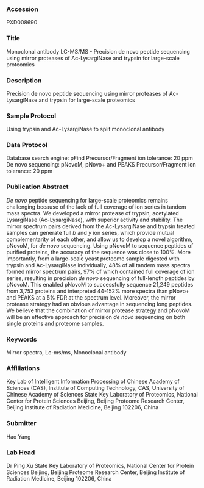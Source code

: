 ### Accession
PXD008690

### Title
Monoclonal antibody LC-MS/MS -  Precision de novo peptide sequencing using mirror proteases of Ac-LysargiNase and trypsin for large-scale proteomics

### Description
Precision de novo peptide sequencing using mirror proteases of Ac-LysargiNase and trypsin for large-scale proteomics

### Sample Protocol
Using trypsin and Ac-LysargiNase to split monoclonal antibody

### Data Protocol
Database search engine: pFind Precursor/Fragment ion tolerance: 20 ppm De novo sequencing: pNovoM, pNovo+ and PEAKS Precursor/Fragment ion tolerance: 20 ppm

### Publication Abstract
<i>De novo</i> peptide sequencing for large-scale proteomics remains challenging because of the lack of full coverage of ion series in tandem mass spectra. We developed a mirror protease of trypsin, acetylated LysargiNase (Ac-LysargiNase), with superior activity and stability. The mirror spectrum pairs derived from the Ac-LysargiNase and trypsin treated samples can generate full <i>b</i> and <i>y</i> ion series, which provide mutual complementarity of each other, and allow us to develop a novel algorithm, pNovoM, for <i>de novo</i> sequencing. Using pNovoM to sequence peptides of purified proteins, the accuracy of the sequence was close to 100%. More importantly, from a large-scale yeast proteome sample digested with trypsin and Ac-LysargiNase individually, 48% of all tandem mass spectra formed mirror spectrum pairs, 97% of which contained full coverage of ion series, resulting in precision <i>de novo</i> sequencing of full-length peptides by pNovoM. This enabled pNovoM to successfully sequence 21,249 peptides from 3,753 proteins and interpreted 44-152% more spectra than pNovo+ and PEAKS at a 5% FDR at the spectrum level. Moreover, the mirror protease strategy had an obvious advantage in sequencing long peptides. We believe that the combination of mirror protease strategy and pNovoM will be an effective approach for precision <i>de novo</i> sequencing on both single proteins and proteome samples.

### Keywords
Mirror spectra, Lc-ms/ms, Monoclonal antibody

### Affiliations
Key Lab of Intelligent Information Processing of Chinese Academy of Sciences (CAS), Institute of Computing Technology, CAS, University of Chinese Academy of Sciences
State Key Laboratory of Proteomics, National Center for Protein Sciences Beijing, Beijing Proteome Research Center, Beijing Institute of Radiation Medicine, Beijing 102206, China

### Submitter
Hao Yang

### Lab Head
Dr Ping Xu
State Key Laboratory of Proteomics, National Center for Protein Sciences Beijing, Beijing Proteome Research Center, Beijing Institute of Radiation Medicine, Beijing 102206, China


